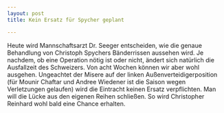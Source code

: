 ```yaml
---
layout: post
title: Kein Ersatz für Spycher geplant

---
```


Heute wird Mannschaftsarzt Dr. Seeger entscheiden, wie die genaue Behandlung von Christoph Spychers Bänderrissen aussehen wird. Je nachdem, ob eine Operation nötig ist oder nicht, ändert sich natürlich die Ausfallzeit des Schweizers. Von acht Wochen können wir aber wohl ausgehen. Ungeachtet der Misere auf der linken Außenverteidigerposition (für Mounir Chaftar und Andree Wiedener ist die Saison wegen Verletzungen gelaufen) wird die Eintracht keinen Ersatz verpflichten. Man will die Lücke aus den eigenen Reihen schließen. So wird Christopher Reinhard wohl bald eine Chance erhalten.


